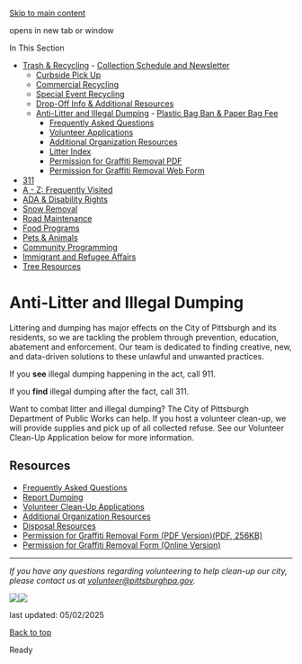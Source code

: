 [Skip to main content](https://www.pittsburghpa.gov/Resident-Services/Trash-Recycling/Anti-Litter-and-Illegal-Dumping#main-content)

opens in new tab or window

In This Section

- [Trash & Recycling](https://www.pittsburghpa.gov/Resident-Services/Trash-Recycling)  - [Collection Schedule and Newsletter](https://www.pittsburghpa.gov/Resident-Services/Trash-Recycling/Collection-Schedule-and-Newsletter)
  - [Curbside Pick Up](https://www.pittsburghpa.gov/Resident-Services/Trash-Recycling/Curbside-Pick-Up)
  - [Commercial Recycling](https://www.pittsburghpa.gov/Resident-Services/Trash-Recycling/Commercial-Recycling)
  - [Special Event Recycling](https://www.pittsburghpa.gov/Resident-Services/Trash-Recycling/Special-Event-Recycling)
  - [Drop-Off Info & Additional Resources](https://www.pittsburghpa.gov/Resident-Services/Trash-Recycling/Drop-Off-Info-Additional-Resources)
  - [Anti-Litter and Illegal Dumping](https://www.pittsburghpa.gov/Resident-Services/Trash-Recycling/Anti-Litter-and-Illegal-Dumping)    - [Plastic Bag Ban & Paper Bag Fee](https://www.pittsburghpa.gov/Resident-Services/Trash-Recycling/Anti-Litter-and-Illegal-Dumping/Plastic-Bag-Ban-Paper-Bag-Fee)
    - [Frequently Asked Questions](https://www.pittsburghpa.gov/Resident-Services/Trash-Recycling/Anti-Litter-and-Illegal-Dumping/Frequently-Asked-Questions)
    - [Volunteer Applications](https://www.pittsburghpa.gov/Resident-Services/Trash-Recycling/Anti-Litter-and-Illegal-Dumping/Volunteer-Applications)
    - [Additional Organization Resources](https://www.pittsburghpa.gov/Resident-Services/Trash-Recycling/Anti-Litter-and-Illegal-Dumping/Additional-Organization-Resources)
    - [Litter Index](https://www.pittsburghpa.gov/Resident-Services/Trash-Recycling/Anti-Litter-and-Illegal-Dumping/Litter-Index)
    - [Permission for Graffiti Removal PDF](https://www.pittsburghpa.gov/Resident-Services/Trash-Recycling/Anti-Litter-and-Illegal-Dumping/Permission-for-Graffiti-Removal-Form)
    - [Permission for Graffiti Removal Web Form](https://www.pittsburghpa.gov/Resident-Services/Trash-Recycling/Anti-Litter-and-Illegal-Dumping/Permission-for-Graffiti-Removal-Form-Web-Form)
- [311](https://www.pittsburghpa.gov/Resident-Services/311)
- [A - Z: Frequently Visited](https://www.pittsburghpa.gov/Resident-Services/A-Z-Frequently-Visited)
- [ADA & Disability Rights](https://www.pittsburghpa.gov/Resident-Services/ADA-Disability-Rights)
- [Snow Removal](https://www.pittsburghpa.gov/Resident-Services/Snow-Removal)
- [Road Maintenance](https://www.pittsburghpa.gov/Resident-Services/Road-Maintenance)
- [Food Programs](https://www.pittsburghpa.gov/Resident-Services/Food-Programs)
- [Pets & Animals](https://www.pittsburghpa.gov/Resident-Services/Pets-Animals)
- [Community Programming](https://www.pittsburghpa.gov/Resident-Services/Community-Programming)
- [Immigrant and Refugee Affairs](https://www.pittsburghpa.gov/Resident-Services/Immigrant-and-Refugee-Affairs)
- [Tree Resources](https://www.pittsburghpa.gov/Resident-Services/Tree-Resources)

# Anti-Litter and Illegal Dumping

Littering and dumping has major effects on the City of Pittsburgh and its residents, so we are tackling the problem through prevention, education, abatement and enforcement. Our team is dedicated to finding creative, new, and data-driven solutions to these unlawful and unwanted practices.

If you **see** illegal dumping happening in the act, call 911.

If you **find** illegal dumping after the fact, call 311.

Want to combat litter and illegal dumping? The City of Pittsburgh Department of Public Works can help. If you host a volunteer clean-up, we will provide supplies and pick up of all collected refuse. See our Volunteer Clean-Up Application below for more information.

## Resources

- [Frequently Asked Questions](https://www.pittsburghpa.gov/Resident-Services/Trash-Recycling/Anti-Litter-and-Illegal-Dumping/Frequently-Asked-Questions)
- [Report Dumping](https://www.pittsburghpa.gov/Resident-Services/311)
- [Volunteer Clean-Up Applications](https://www.pittsburghpa.gov/Resident-Services/Trash-Recycling/Anti-Litter-and-Illegal-Dumping/Volunteer-Applications)
- [Additional Organization Resources](https://www.pittsburghpa.gov/Resident-Services/Trash-Recycling/Anti-Litter-and-Illegal-Dumping/Additional-Organization-Resources)
- [Disposal Resources](https://www.pittsburghpa.gov/Resident-Services/Trash-Recycling/Drop-Off-Info-Additional-Resources/Waste-Disposal-Resources)
- [Permission for Graffiti Removal Form (PDF Version)(PDF, 256KB)](https://www.pittsburghpa.gov/files/assets/city/v/2/dpw/documents/20455_19947_graffiti_pdf_fillable-revised1756313965761.pdf)
- [Permission for Graffiti Removal Form (Online Version)](https://us.openforms.com/Form/38382eaa-a1b9-4497-9064-947df42afb69)

* * *

_If you have any questions regarding volunteering to help clean-up our city, please contact us at [volunteer@pittsburghpa.gov](mailto:volunteer@pittsburghpa.gov)._

![](https://www.pittsburghpa.gov/files/assets/city/v/1/dpw/images/8380_litter-stock-photo.jpg)![](https://www.pittsburghpa.gov/files/assets/city/v/1/dpw/images/8379_dumping-stock-photo.jpg)

last updated: 05/02/2025

[Back to top](https://www.pittsburghpa.gov/Resident-Services/Trash-Recycling/Anti-Litter-and-Illegal-Dumping#body-top)

Ready
